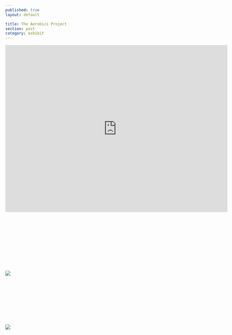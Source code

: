 ```yaml
---
published: true
layout: default

title: The Aerobics Project
section: past
category: exhibit
---
```


<iframe src="https://player.vimeo.com/video/109419220?color=ffffff&portrait=0" width="700" height="525" frameborder="0" webkitallowfullscreen mozallowfullscreen allowfullscreen></iframe>

<br><br>
<br><br>
<br><br>
<br><br>
<br><br>
<img src="https://farm1.staticflickr.com/551/17971277464_e0b42536d8_z.jpg">
<br><br>
<br><br>
<br><br>
<br><br>
<br><br>
<img src="https://farm1.staticflickr.com/269/18567541156_0690ca7d98_z.jpg">
